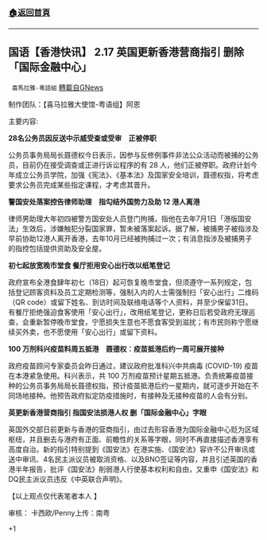 ###  [:house:返回首頁](https://github.com/ourhimalayas/txt)
---

## 国语【香港快讯】 2.17 英国更新香港营商指引 删除「国际金融中心」
` 喜馬拉雅-粵語組` [轉載自GNews](https://gnews.org/zh-hans/912605/)

制作团队：【喜马拉雅大使馆-粤语组】阿恩



主要内容:

**28名公务员因反送中示威受查或受审　正被停职**

公务员事务局局长聂德权今日表示，因参与反修例事件非法公众活动而被捕的公务员，目前仍在接受调查或正进行诉讼程序的有 28 人，他们正被停职。政府计划今年成立公务员学院，加强《宪法》、《基本法》及国家安全培训，聂德权指，将考虑要求公务员完成某些指定课程，才考虑其晋升。

**警国安处落案控告律师助理　指勾结外国势力及助 12 港人离港**

律师男助理大年初四被警方国安处人员登门拘捕，指他在去年7月1日「港版国安法」生效后，涉嫌触犯分裂国家罪，暂未被落案起诉。据了解，被捕男子被指涉及早前协助12港人离开香港，去年10月已经被拘捕过一次；有消息指涉及被捕男子的指控包括提供资助及安全屋。

**初七起放宽晚市堂食 餐厅拒用安心出行改以纸笔登记**

政府宣布全港食肆年初七（18日）起可恢复晚市堂食，但须遵守一系列规定，包括登记顾客资料及员工定期检测等，强制入内的人士需强制扫「安心出行」二维码（QR code）或留下姓名、到访时间及联络电话等个人资料，并至少保留31日。有餐厅拒绝强迫食客使用「安心出行」，改用纸笔登记，更称日后若受政府无理巡查，会重新暂停晚市堂食，宁愿损失生意也不愿食客受到滋扰；有市民则称宁愿继续买外卖，也不愿使用「安心出行」或留下资料。

**100 万剂科兴疫苗料周五抵港　聂德权︰疫苗抵港后约一周可展开接种**

政府疫苗顾问专家委员会昨日通过，建议政府批准科兴中共病毒 (COVID-19) 疫苗在本港紧急使用。科兴表示，共 100 万剂疫苗预计星期五抵港。负责统筹疫苗接种的公务员事务局局长聂德权指，预计疫苗抵港后约一星期内，就可逐步开始在不同场地接种。他预告政府拟定防疫措施时，有接种及无接种疫苗的人会有分别。

**英更新香港营商指引 指国安法损港人权 删「国际金融中心」字眼**

英国外交部日前更新与香港的营商指引，由过去形容香港为国际金融中心贬为区域枢纽，并且删去与港府有正面、前瞻性的关系等字眼，同时不再直接描述香港享有高度自治。新的指引特别提到《国安法》在港实施、《国安法》容许不公开审讯或送中审讯、4名民主派议员被取消资格、以及BNO签证等内容，并且引述英国的香港半年报告，批评《国安法》削弱港人行使基本权利和自由，又重申《国安法》和DQ民主派议员违反《中英联合声明》。

【以上观点仅代表笔者本人 】

审核： 卡西欧/Penny上传：南粤

+1
